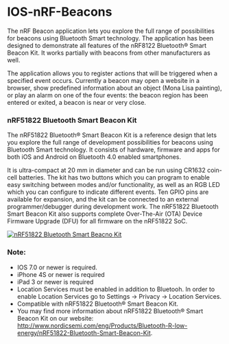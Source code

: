 # IOS-nRF-Beacons

The nRF Beacon application lets you explore the full range of possibilities for beacons using Bluetooth Smart technology. The application has been designed to demonstrate all features of the nRF8122 Bluetooth® Smart Beacon Kit. It works partially with beacons from other manufacturers as well.

The application allows you to register actions that will be triggered when a specified event occurs. Currently a beacon may open a website in a browser, show predefined information about an object (Mona Lisa painting), or play an alarm on one of the four events: the beacon region has been entered or exited, a beacon is near or very close.

### nRF51822 Bluetooth Smart Beacon Kit

The nRF51822 Bluetooth® Smart Beacon Kit is a reference design that lets you explore the full range of development possibilities for beacons using Bluetooth Smart technology. It consists of hardware, firmware and apps for both iOS and Android on Bluetooth 4.0 enabled smartphones.

It is ultra-compact at 20 mm in diameter and can be run using CR1632 coin-cell batteries. The kit has two buttons which you can program to enable easy switching between modes and/or functionality, as well as an RGB LED which you can configure to indicate different events. Ten GPIO pins are available for expansion, and the kit can be connected to an external programmer/debugger during development work. The nRF51822 Bluetooth Smart Beacon Kit also supports complete Over-The-Air (OTA) Device Firmware Upgrade (DFU) for all firmware on the nRF51822 SoC.

[![nRF51822 Bluetooth Smart Beacno Kit](http://img.youtube.com/vi/Q5SpUnJTuk8/0.jpg)](http://youtu.be/Q5SpUnJTuk8)

### Note:

- IOS 7.0 or newer is required.
- iPhone 4S or newer is required
- iPad 3 or newer is required
- Location Services must be enabled in addition to Bluetooh. In order to enable Location Services go to Settings -> Privacy -> Location Services.
- Compatible with nRF51822 Bluetooth® Smart Beacon Kit.
- You may find more information about nRF51822 Bluetooth® Smart Beacon Kit on our website: http://www.nordicsemi.com/eng/Products/Bluetooth-R-low-energy/nRF51822-Bluetooth-Smart-Beacon-Kit.

